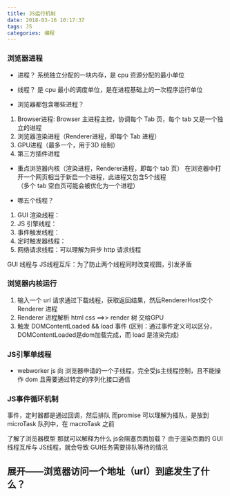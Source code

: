 ```yaml
---
title: JS运行机制
date: 2018-03-16 10:17:37
tags: JS
categories: 编程
---
```


### 浏览器进程
- 进程？
系统独立分配的一块内存，是 cpu 资源分配的最小单位
- 线程？
是 cpu 最小的调度单位，是在进程基础上的一次程序运行单位

- 浏览器都包含哪些进程？
1. Browser进程: Browser 主进程主控，协调每个 Tab 页，每个 tab 又是一个独立的进程
2. 浏览器渲染进程（Renderer进程，即每个 Tab 进程）
3. GPU进程（最多一个，用于3D 绘制）
4. 第三方插件进程


- 重点浏览器内核（渲染进程，Renderer进程，即每个 tab 页）
在浏览器中打开一个网页相当于新启一个进程，此进程又包含5个线程  
（多个 tab 空白页可能会被优化为一个进程）

- 哪五个线程？
1. GUI 渲染线程：
2. JS 引擎线程：
3. 事件触发线程：
4. 定时触发器线程：
5. 网络请求线程：可以理解为异步 http 请求线程

GUI 线程与 JS线程互斥：为了防止两个线程同时改变视图，引发矛盾


### 浏览器内核运行
1. 输入一个 url 请求通过下载线程，获取返回结果，然后RendererHost交个 Renderer 进程
2. Renderer 进程解析 html css ==>> render 树   交给GPU
3. 触发 DOMContentLoaded && load 事件 (区别：通过事件定义可以区分，DOMContentLoaded是dom加载完成，而 load 是渲染完成)


### JS引擎单线程 

- webworker
js 向 浏览器申请的一个子线程，完全受js主线程控制，且不能操作 dom
且需要通过特定的序列化接口通信

### JS事件循环机制
事件，定时器都是通过回调，然后排队
而promise 可以理解为插队，是放到 microTask 队列中，在 macroTask 之前



了解了浏览器模型
那就可以解释为什么 js会阻塞页面加载？
由于渲染页面的 GUI线程互斥与 JS线程，就会导致 GUI任务需要排队等待的情况


## 展开——浏览器访问一个地址（url）到底发生了什么？










